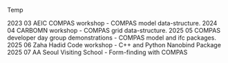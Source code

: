 Temp

2023 03 AEIC COMPAS workshop - COMPAS model data-structure.
2024 04 CARBOMN workshop - COMPAS grid data-structure.
2025 05 COMPAS developer day group demonstrations - COMPAS model and ifc packages.
2025 06 Zaha Hadid Code workshop - C++ and Python Nanobind Package
2025 07 AA Seoul Visiting School - Form-finding with COMPAS
